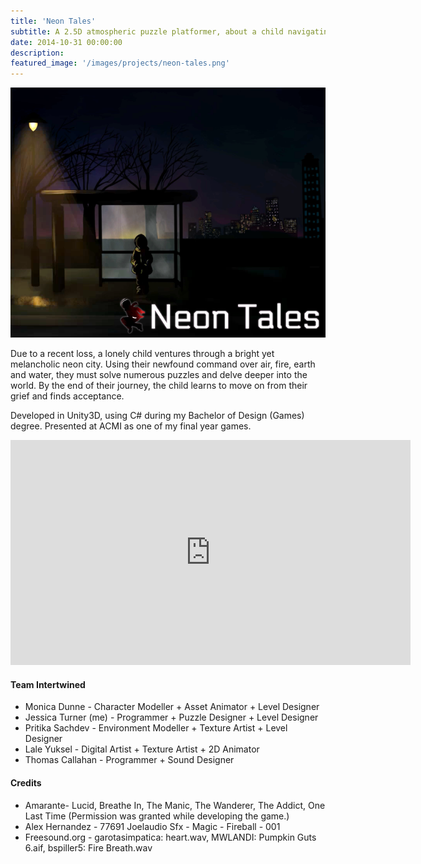 ```yaml
---
title: 'Neon Tales'
subtitle: A 2.5D atmospheric puzzle platformer, about a child navigating the loss of their friend.
date: 2014-10-31 00:00:00
description: 
featured_image: '/images/projects/neon-tales.png'
---
```


![](/images/projects/neon-tales.png)

Due to a recent loss, a lonely child ventures through a bright yet melancholic neon city. Using their newfound command over air, fire, earth and water, they must solve numerous puzzles and delve deeper into the world. By the end of their journey, the child learns to move on from their grief and finds acceptance.

Developed in Unity3D, using C# during my Bachelor of Design (Games) degree. Presented at ACMI as one of my final year games.

<iframe src="https://youtu.be/U2-4xQeyYJc" width="640" height="360" frameborder="0" webkitallowfullscreen mozallowfullscreen allowfullscreen></iframe>


#### Team Intertwined

- Monica Dunne - Character Modeller + Asset Animator + Level Designer
- Jessica Turner (me) - Programmer + Puzzle Designer + Level Designer
- Pritika Sachdev - Environment Modeller + Texture Artist + Level Designer
- Lale Yuksel - Digital Artist + Texture Artist + 2D Animator
- Thomas Callahan - Programmer + Sound Designer


#### Credits

- Amarante- Lucid, Breathe In, The Manic, The Wanderer, The Addict, One Last Time (Permission was granted while developing the game.)
- Alex Hernandez - 77691 Joelaudio Sfx - Magic - Fireball - 001
- Freesound.org - garotasimpatica: heart.wav, MWLANDI: Pumpkin Guts 6.aif, bspiller5: Fire Breath.wav